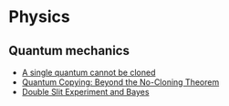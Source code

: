 # Physics

## Quantum mechanics

 - [A single quantum cannot be cloned](https://www.nature.com/articles/299802a0)
 - [Quantum Copying: Beyond the No-Cloning Theorem](https://arxiv.org/abs/quant-ph/9607018)
 - [Double Slit Experiment and Bayes](https://www.yulingyao.com/blog/2019/double-slit/)
